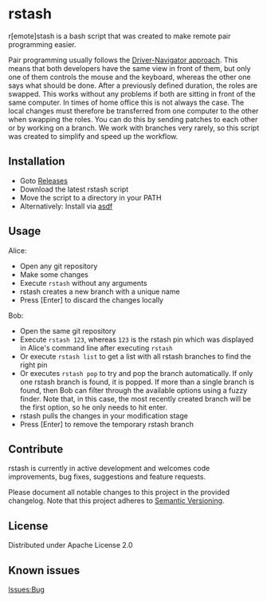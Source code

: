 # rstash
r[emote]stash is a bash script that was created to make remote pair programming easier.

Pair programming usually follows the [Driver-Navigator approach](https://martinfowler.com/articles/on-pair-programming.html#DriverAndNavigator). This means that both developers have the same view in front of them, but only one of them controls the mouse and the keyboard, whereas the other one says what should be done. After a previously defined duration, the roles are swapped. This works without any problems if both are sitting in front of the same computer. In times of home office this is not always the case. The local changes must therefore be transferred from one computer to the other when swapping the roles. You can do this by sending patches to each other or by working on a branch. We work with branches very rarely, so this script was created to simplify and speed up the workflow.

## Installation
- Goto [Releases](https://github.com/otto-de/rstash/releases)
- Download the latest rstash script
- Move the script to a directory in your PATH
- Alternatively: Install via [asdf](https://github.com/carlduevel/asdf-rstash)

## Usage
Alice:
- Open any git repository
- Make some changes
- Execute ```rstash``` without any arguments
- rstash creates a new branch with a unique name
- Press [Enter] to discard the changes locally

Bob:
- Open the same git repository
- Execute ```rstash 123```, whereas ```123``` is the rstash pin which was displayed in Alice's command line after executing ```rstash```
- Or execute ```rstash list``` to get a list with all rstash branches to find the right pin
- Or executes ```rstash pop``` to try and pop the branch automatically. If only one rstash branch is found, it is popped. If more than a single branch is found, then Bob can filter through the available options using a fuzzy finder. Note that, in this case, the most recently created branch will be the first option, so he only needs to hit enter.
- rstash pulls the changes in your modification stage
- Press [Enter] to remove the temporary rstash branch

## Contribute
rstash is currently in active development and welcomes code improvements, bug fixes, suggestions and feature
requests. 

Please document all notable changes to this project in the provided changelog. Note that this project adheres to [Semantic Versioning](http://semver.org/).

## License
Distributed under Apache License 2.0

## Known issues
[Issues:Bug](https://github.com/otto-de/rstash/labels/bug)
